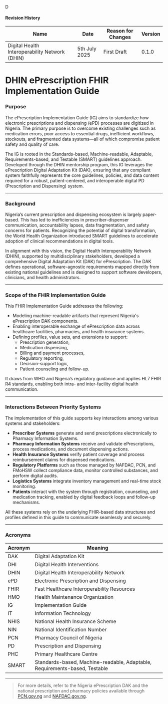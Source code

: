 <img src="input/images/dhin-favicon.ico" alt="DHIN logo" width="15"/>

#### Revision History

<table class="table table-hover table-bordered table-striped">
    <thead>
        <tr>
            <th>Name</th>
            <th>Date</th>
            <th>Reason for Changes</th>
            <th>Version</th>
        </tr>
    </thead>
    <tbody>
        <tr>
            <td>Digital Health Interoperability Network (DHIN)</td>
            <td>5th July 2025</td>
            <td>First Draft</td>
            <td>0.1.0</td>
        </tr>
    </tbody>
</table>


# DHIN ePrescription FHIR Implementation Guide

### Purpose

The ePrescription Implementation Guide (IG) aims to standardize how electronic prescriptions and dispensing (ePD) processes are digitized in Nigeria. The primary purpose is to overcome existing challenges such as medication errors, poor access to essential drugs, inefficient workflows, stockouts, and fragmented data systems—all of which compromise patient safety and quality of care.

The IG is rooted in the Standards-based, Machine-readable, Adaptable, Requirements-based, and Testable (SMART) guidelines approach. Developed through the DHIN mentorship program, this IG leverages the ePrescription Digital Adaptation Kit (DAK), ensuring that any compliant system faithfully represents the core guidelines, policies, and data content required for a robust, patient-centered, and interoperable digital PD (Prescription and Dispensing) system.

---

### Background

Nigeria’s current prescription and dispensing ecosystem is largely paper-based. This has led to inefficiencies in prescriber-dispenser communication, accountability lapses, data fragmentation, and safety concerns for patients. Recognizing the potential of digital transformation, the World Health Organization introduced SMART guidelines to accelerate adoption of clinical recommendations in digital tools.

In alignment with this vision, the Digital Health Interoperability Network (DHIN), supported by multidisciplinary stakeholders, developed a comprehensive Digital Adaptation Kit (DAK) for ePrescription. The DAK defines operational, software-agnostic requirements mapped directly from existing national guidelines and is designed to support software developers, clinicians, and health administrators.

---

### Scope of the FHIR Implementation Guide

This FHIR Implementation Guide addresses the following:

- Modeling machine-readable artifacts that represent Nigeria's ePrescription DAK components.
- Enabling interoperable exchange of ePrescription data across healthcare facilities, pharmacies, and health insurance systems.
- Defining profiles, value sets, and extensions to support:
  - Prescription generation,
  - Medication dispensing,
  - Billing and payment processes,
  - Regulatory reporting,
  - Decision-support logic,
  - Patient counseling and follow-up.

It draws from WHO and Nigeria’s regulatory guidance and applies HL7 FHIR R4 standards, enabling both intra- and inter-facility digital health communication.

---

### Interactions Between Priority Systems

The implementation of this guide supports key interactions among various systems and stakeholders:

- **Prescriber Systems** generate and send prescriptions electronically to Pharmacy Information Systems.
- **Pharmacy Information Systems** receive and validate ePrescriptions, process medications, and document dispensing actions.
- **Health Insurance Systems** verify patient coverage and process reimbursement claims for dispensed medications.
- **Regulatory Platforms** such as those managed by NAFDAC, PCN, and FMoHSW collect compliance data, monitor controlled substances, and perform digital audits.
- **Logistics Systems** integrate inventory management and real-time stock monitoring.
- **Patients** interact with the system through registration, counseling, and medication tracking, enabled by digital feedback loops and follow-up mechanisms.

All these systems rely on the underlying FHIR-based data structures and profiles defined in this guide to communicate seamlessly and securely.

---

### Acronyms

| Acronym | Meaning |
|--------|---------|
| DAK | Digital Adaptation Kit |
| DHI | Digital Health Interventions |
| DHIN | Digital Health Interoperability Network |
| ePD | Electronic Prescription and Dispensing |
| FHIR | Fast Healthcare Interoperability Resources |
| HMO | Health Maintenance Organization |
| IG | Implementation Guide |
| IT | Information Technology |
| NHIS | National Health Insurance Scheme |
| NIN | National Identification Number |
| PCN | Pharmacy Council of Nigeria |
| PD | Prescription and Dispensing |
| PHC | Primary Healthcare Centre |
| SMART | Standards-based, Machine-readable, Adaptable, Requirements-based, Testable |

---

> For more details, refer to the Nigeria ePrescription DAK and the national prescription and pharmacy policies available through [PCN.gov.ng](https://pcn.gov.ng) and [NAFDAC.gov.ng](https://nafdac.gov.ng).
